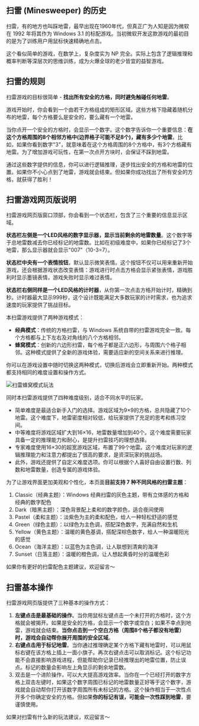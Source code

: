 ## 扫雷 (Minesweeper) 的历史

扫雷，有的地方也叫踩地雷，最早出现在1960年代，但真正广为人知是因为微软在 1992 年将其作为 Windows 3.1 的标配游戏。当初微软开发这款游戏的最初目的是为了训练用户用鼠标快速精确地点击。

这个看似简单的游戏，在数学上，复杂度实为 NP 完全。实际上包含了逻辑推理和概率判断等深层次的思维训练，成为火爆全球的老少皆宜的益智游戏。

## 扫雷的规则

扫雷游戏的目标很简单 - **找出所有安全的方格，同时避免触碰任何地雷**。

游戏开始时，你会看到一个由若干方格组成的矩形区域。这些方格下隐藏着随机分布的地雷，每个方格要么是安全的，要么藏有一个地雷。

当你点开一个安全的方格时，会显示一个数字。这个数字告诉你一个重要信息：**在这个方格周围的8个相邻方格中(边界格子可能不足8个)，藏有多少个地雷**。比如，如果你看到数字"3"，就意味着在这个方格周围的8个方格中，有3个方格藏有地雷。为了增加游戏可玩性，在第一次点开方块时，会保证不踩到地雷。

通过这些数字提供的信息，你可以进行逻辑推理，逐步找出安全的方格和地雷的位置。如果你不小心点到了地雷，游戏就会结束。但如果你成功找出了所有安全的方格，就获得了胜利！

## 扫雷游戏网页版说明

扫雷游戏网页版窗口顶部，你会看到一个状态栏，包含了三个重要的信息显示区域。

**状态栏左侧是一个LED风格的数字显示器，显示当前剩余的地雷数量**。这个数字等于总地雷数减去你已经标记的地雷数。比如在初级难度中，如果你已经标记了3个地雷，那么显示器就会显示"007"（10-3=7）。

**状态栏中央有一个表情按钮**，默认显示微笑表情。这个按钮不仅可以用来重新开始游戏，还会根据游戏状态改变表情：游戏进行时点击方格会显示紧张表情，游戏胜利时显示墨镜表情，游戏失败时显示难过表情。

**状态栏右侧同样是一个LED风格的计时器**，从你第一次点击方格开始计时，精确到秒。计时器最大显示999秒，这个设计既能满足大多数玩家的计时需求，也为追求速度的玩家提供了挑战目标。

本扫雷游戏提供了两种游戏模式：

- **经典模式**：传统的方格扫雷，与 Windows 系统自带的扫雷游戏完全一致。每个方格都与上下左右及对角线的八个方格相邻。
- **蜂窝模式**：创新的六边形扫雷，每个格子都是正六边形，与周围六个格子相邻。这种模式提供了全新的游戏体验，需要适应新的空间关系来进行推理。

你可以在游戏设置中随时切换这两种模式，切换后游戏会立即重新开始。两种模式都支持相同的难度设置和操作方式。

![扫雷蜂窝模式玩法](https://slefboot-1251736664.file.myqcloud.com/20241204_ai_gallery_minesweeper_hexdemo.png)

同时本扫雷游戏提供了四种难度级别，适合不同水平的玩家。

- 简单难度是最适合新手入门的选择。游戏区域为9×9的方格，总共隐藏了10个地雷。这个难度下，地雷密度相对较低，给玩家提供了充足的思考和练习空间。
- 中等难度将游戏区域扩大到16×16，地雷数量增加到40个。这个难度需要玩家具备一定的推理能力和耐心，是提升扫雷技巧的理想选择。
- 专家难度使用16×30的超宽游戏区域，布置了99个地雷。这个难度对玩家的逻辑推理能力和注意力都提出了很高的要求，是资深玩家的挑战场。
- 此外，游戏还提供了自定义难度选项。你可以根据个人喜好自由设置行数、列数和地雷数量，创造专属的游戏体验。

为了让游戏界面更加美观和个性化，本页面**目前支持 7 种不同风格的扫雷主题**：

1. Classic（经典主题）：Windows 经典扫雷的灰色主题，带有立体感的方格和经典的数字配色
2. Dark（暗黑主题）：深色背景配上柔和的数字颜色，适合夜间使用
3. Pastel（柔和主题）：淡紫色为主的柔和配色，给人一种轻松舒适的感觉
4. Green（绿色主题）：以绿色为主色调，搭配深色数字，充满自然和生机
5. Yellow（黄色主题）：温暖的黄色基调，搭配深棕色数字，给人一种温暖阳光的感觉
6. Ocean（海洋主题）：以蓝色为主色调，让人联想到清爽的海洋
7. Sunset（日落主题）：温暖的橙色调，让人想起黄昏时分的温暖色彩

如果你有更好的扫雷配色主题建议，欢迎留言～

## 扫雷基本操作

扫雷游戏网页版提供了三种基本的操作方式：

1. **左键点击是最基础的操作**。当你用鼠标左键点击一个未打开的方格时，这个方格就会被揭开。如果是安全的方格，会显示一个数字或空白；如果不幸点到地雷，游戏就会结束。**当你点击到一个空白方格（周围8个格子都没有地雷）时，游戏会自动帮你展开周围的安全区域**。
2. **右键点击用于标记地雷**。当你通过推理确定某个方格下藏有地雷时，可以用鼠标右键在该方格上插上一面小旗子。再次右键点击可以取消标记。这个标记功能不会直接影响游戏进程，但能帮助你记录已经推理出的地雷位置，防止误点。标记的数量会影响左上角显示的剩余地雷数。
3. 双击是一个进阶操作，可以大大提高游戏效率。当你在一个已经打开的数字方格上双击左键时，如果这个数字周围已标记的地雷数量正好等于这个数字，游戏就会自动帮你打开该数字周围所有未标记的方格。这个操作相当于一次性点开多个你确定安全的方格。但如果**你的标记有误，可能会一次性踩到地雷**，要谨慎使用。

如果对扫雷有什么新的玩法建议，欢迎留言～